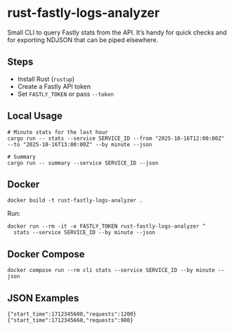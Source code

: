 ﻿# rust-fastly-logs-analyzer

Small CLI to query Fastly stats from the API. It’s handy for quick checks and for exporting NDJSON that can be piped elsewhere.

## Steps
- Install Rust (`rustup`)
- Create a Fastly API token
- Set `FASTLY_TOKEN` or pass `--token`

## Local Usage
```
# Minute stats for the last hour
cargo run -- stats --service SERVICE_ID --from "2025-10-16T12:00:00Z" --to "2025-10-16T13:00:00Z" --by minute --json

# Summary
cargo run -- summary --service SERVICE_ID --json
```

## Docker
```
docker build -t rust-fastly-logs-analyzer .
```
Run:
```
docker run --rm -it -e FASTLY_TOKEN rust-fastly-logs-analyzer ^
  stats --service SERVICE_ID --by minute --json
```

## Docker Compose
```
docker compose run --rm cli stats --service SERVICE_ID --by minute --json
```

## JSON Examples
```
{"start_time":1712345600,"requests":1200}
{"start_time":1712345660,"requests":980}
```
